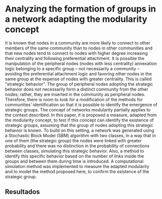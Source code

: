 # Analyzing the formation of groups in a network adapting the modularity concept

It is known that nodes in a community are more likely to connect to other members of the same community than to nodes in other communities and that new nodes tend to connect to nodes with higher degree increasing their centrality and following preferential attachment.
It is possible the manipulation of the peripheral nodes (nodes with less centrality) annexation logic belonging to a specific group – not necessarily a community – avoiding the preferential attachment logic and favoring other nodes in the same group at the expense of nodes with greater centrality. This is called "strategic behavior". The group of peripheral nodes adopting the strategic behavior does not necessarily form a distinct community from the other nodes; rather, they are inserted in the community as peripheral nodes. Therefore, there is room to look for a modification of the methods for communities’ identification so that it is possible to identify the emergence of strategic groups.
The concept of networks modularity partially applies to the context described. In this paper, it is proposed a measure, adapted from the modularity concept, to test if this concept can identify the existence of strategic groups, assuming that the group of nodes adopting this strategic behavior is known. To build on this setting, a network was generated using a Stochastic Block Model (SBM) algorithm with two classes, in a way that in one of them (the strategic group) the nodes were linked with greater probability and there was no distinction in the probability of connections between classes, simulating this strategic behavior. Also, a method to identify this specific behavior based on the number of links inside the groups and between them during time is introduced. A computational simulation method was implemented to measure the adapted modularity and to model the method proposed here, to confirm the existence of the strategic group.

## Resultados 
